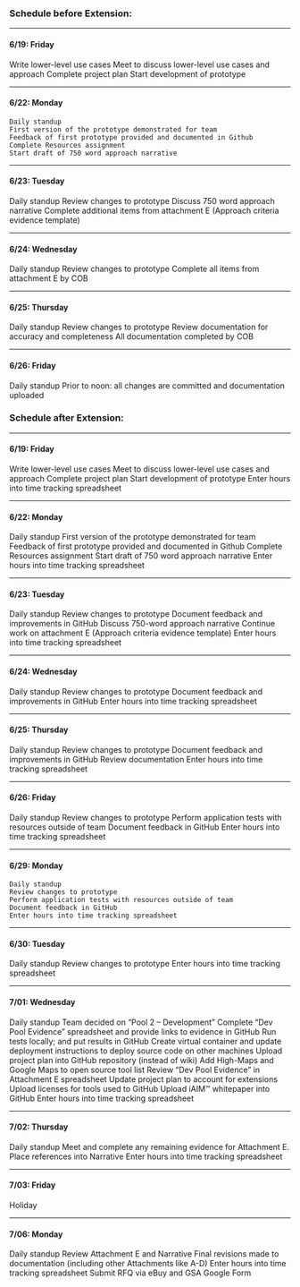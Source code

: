 ### Schedule before Extension:
***
#### 6/19: Friday
Write lower-level use cases 
Meet to discuss lower-level use cases and approach 
Complete project plan 
Start development of prototype 
***
#### 6/22: Monday
    Daily standup
    First version of the prototype demonstrated for team
    Feedback of first prototype provided and documented in Github
    Complete Resources assignment
    Start draft of 750 word approach narrative
***
#### 6/23: Tuesday
Daily standup
Review changes to prototype
Discuss 750 word approach narrative
Complete additional items from attachment E (Approach criteria evidence template)
***
#### 6/24: Wednesday
Daily standup
Review changes to prototype
Complete all items from attachment E by COB
***
#### 6/25: Thursday
Daily standup
Review changes to prototype
Review documentation for accuracy and completeness
All documentation completed by COB
***
#### 6/26: Friday
Daily standup
Prior to noon: all changes are committed and documentation uploaded

### Schedule after Extension:
    
***
#### 6/19: Friday
Write lower-level use cases 
Meet to discuss lower-level use cases and approach 
Complete project plan 
Start development of prototype 
Enter hours into time tracking spreadsheet
***
#### 6/22: Monday
Daily standup
First version of the prototype demonstrated for team
Feedback of first prototype provided and documented in Github
Complete Resources assignment
Start draft of 750 word approach narrative
Enter hours into time tracking spreadsheet
***
#### 6/23: Tuesday
Daily standup
Review changes to prototype
Document feedback and improvements in GitHub
Discuss 750-word approach narrative
Continue work on attachment E (Approach criteria evidence template)
Enter hours into time tracking spreadsheet
***
#### 6/24: Wednesday
Daily standup
Review changes to prototype
Document feedback and improvements in GitHub
Enter hours into time tracking spreadsheet
***
#### 6/25: Thursday
Daily standup
Review changes to prototype
Document feedback and improvements in GitHub
Review documentation
Enter hours into time tracking spreadsheet
***
#### 6/26: Friday
Daily standup
Review changes to prototype
Perform application tests with resources outside of team
Document feedback in GitHub
Enter hours into time tracking spreadsheet
***
#### 6/29: Monday
    Daily standup
    Review changes to prototype
    Perform application tests with resources outside of team
    Document feedback in GitHub
    Enter hours into time tracking spreadsheet
***
#### 6/30: Tuesday
Daily standup
Review changes to prototype
Enter hours into time tracking spreadsheet
***
#### 7/01: Wednesday
Daily standup
Team decided on “Pool 2 – Development”
Complete “Dev Pool Evidence” spreadsheet and provide links to evidence in GitHub
Run tests locally; and put results in GitHub
Create virtual container and update deployment instructions to deploy source code on other machines
Upload project plan into GitHub repository (instead of wiki)
Add High-Maps and Google Maps to open source tool list
Review “Dev Pool Evidence” in Attachment E spreadsheet
Update project plan to account for extensions
Upload licenses for tools used to GitHub
Upload iAIM™ whitepaper into GitHub
Enter hours into time tracking spreadsheet

***
#### 7/02: Thursday
Daily standup
Meet and complete any remaining evidence for Attachment E.  Place references into Narrative
Enter hours into time tracking spreadsheet
***
#### 7/03: Friday
Holiday
    
***
#### 7/06: Monday
Daily standup
Review Attachment E and Narrative
Final revisions made to documentation (including other Attachments like A-D)
Enter hours into time tracking spreadsheet
Submit RFQ via eBuy and GSA Google Form
